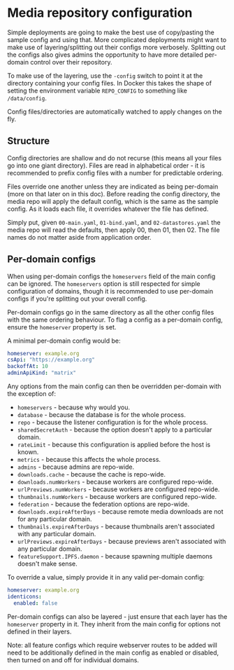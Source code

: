 # Media repository configuration

Simple deployments are going to make the best use of copy/pasting the sample config and using that. More complicated
deployments might want to make use of layering/splitting out their configs more verbosely. Splitting out the configs
also gives admins the opportunity to have more detailed per-domain control over their repository.

To make use of the layering, use the `-config` switch to point it at the directory containing your config files. In
Docker this takes the shape of setting the environment variable `REPO_CONFIG` to something like `/data/config`.

Config files/directories are automatically watched to apply changes on the fly.

## Structure

Config directories are shallow and do not recurse (this means all your files go into one giant directory). Files are
read in alphabetical order - it is recommended to prefix config files with a number for predictable ordering.

Files override one another unless they are indicated as being per-domain (more on that later on in this doc). Before
reading the config directory, the media repo will apply the default config, which is the same as the sample config.
As it loads each file, it overrides whatever the file has defined.

Simply put, given `00-main.yaml`, `01-bind.yaml`, and `02-datastores.yaml` the media repo will read the defaults, then
apply 00, then 01, then 02. The file names do not matter aside from application order.

## Per-domain configs

When using per-domain configs the `homeservers` field of the main config can be ignored. The `homeservers` option
is still respected for simple configuration of domains, though it is recommended to use per-domain configs if you're
splitting out your overall config.

Per-domain configs go in the same directory as all the other config files with the same ordering behaviour. To flag
a config as a per-domain config, ensure the `homeserver` property is set.

A minimal per-domain config would be:
```yaml
homeserver: example.org
csApi: "https://example.org"
backoffAt: 10
adminApiKind: "matrix"
```

Any options from the main config can then be overridden per-domain with the exception of:
* `homeservers` - because why would you.
* `database` - because the database is for the whole process.
* `repo` - because the listener configuration is for the whole process.
* `sharedSecretAuth` - because the option doesn't apply to a particular domain.
* `rateLimit` - because this configuration is applied before the host is known.
* `metrics` - because this affects the whole process.
* `admins` - because admins are repo-wide.
* `downloads.cache` - because the cache is repo-wide.
* `downloads.numWorkers` - because workers are configured repo-wide.
* `urlPreviews.numWorkers` - because workers are configured repo-wide.
* `thumbnails.numWorkers` - because workers are configured repo-wide.
* `federation` - because the federation options are repo-wide.
* `downloads.expireAfterDays` - because remote media downloads are not for any particular domain.
* `thumbnails.expireAfterDays` - because thumbnails aren't associated with any particular domain.
* `urlPreviews.expireAfterDays` - because previews aren't associated with any particular domain.
* `featureSupport.IPFS.daemon` - because spawning multiple daemons doesn't make sense.

To override a value, simply provide it in any valid per-domain config:

```yaml
homeserver: example.org
identicons:
  enabled: false
```

Per-domain configs can also be layered - just ensure that each layer has the `homeserver` property in it. They inherit
from the main config for options not defined in their layers.

Note: all feature configs which require webserver routes to be added will need to be additionally defined in the main 
config as enabled or disabled, then turned on and off for individual domains.
